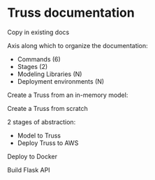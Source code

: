 # Truss documentation

Copy in existing docs

Axis along which to organize the documentation:

* Commands (6)
* Stages (2)
* Modeling Libraries (N)
* Deployment environments (N)

Create a Truss from an in-memory model:



Create a Truss from scratch


2 stages of abstraction:

* Model to Truss
* Deploy Truss to AWS


Deploy to Docker

Build Flask API